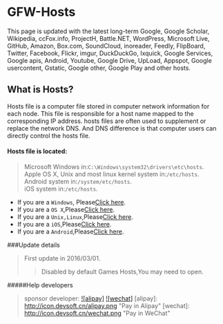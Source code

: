 # GFW-Hosts
This page is updated with the latest long-term Google, Google Scholar, Wikipedia, ccFox.info, ProjectH, Battle.NET, WordPress, Microsoft Live, GitHub, Amazon, Box.com, SoundCloud, inoreader, Feedly, FlipBoard, Twitter, Facebook, Flickr, imgur, DuckDuckGo, Ixquick, Google Services, Google apis, Android, Youtube, Google Drive, UpLoad, Appspot, Google usercontent, Gstatic, Google other, Google Play and other hosts.
## What is Hosts?
Hosts file is a computer file stored in computer network information for each node. This file is responsible for a host name mapped to the corresponding IP address. hosts files are often used to supplement or replace the network DNS. And DNS difference is that computer users can directly control the hosts file.
#### Hosts file is located:
 >Microsoft Windows in:`C:\Windows\system32\drivers\etc\hosts`.<br>
 >Apple OS X, Unix and most linux kernel system in:`/etc/hosts`.<br>
 >Android system in:`/system/etc/hosts`.<br>
 >iOS system in:`/etc/hosts`.<br>
 
 * If you are a `Windows`, Please[Click here](./Windows).
 * If you are a `OS X`,Please[Click here](./OS%20X).
 * If you are a `Unix,Linux`,Please[Click here](./Unix%20linux).
 * If you are a `iOS`,Please[Click here](./iOS).
 * If you are a `Android`,Please[Click here](./Android).

###Update details
>First update in 2016/03/01.
>>Disabled by default Games Hosts,You may need to open.
>>
 
#####Help developers
>sponsor developer:
[![alipay]](http://pay.devsoft.cn/alipay)
[![wechat]](http://pay.devsoft.cn/wechat)
[alipay]: http://icon.devsoft.cn/alipay.png "Pay in Alipay"
[wechat]: http://icon.devsoft.cn/wechat.png "Pay in WeChat" 
